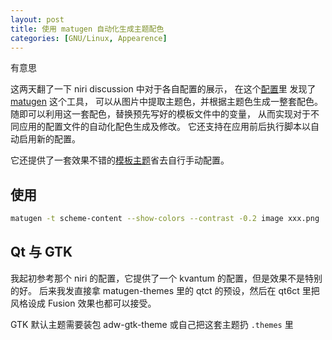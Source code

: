 ```yaml
---
layout: post
title: 使用 matugen 自动化生成主题配色
categories: [GNU/Linux, Appearence]
---
```


有意思

这两天翻了一下 niri discussion 中对于各自配置的展示，
在这个[配置](https://github.com/n3ptune-plan3t/monet-niri)里
发现了 [matugen](https://github.com/InioX/matugen) 这个工具，
可以从图片中提取主题色，并根据主题色生成一整套配色。
随即可以利用这一套配色，替换预先写好的模板文件中的变量，
从而实现对于不同应用的配置文件的自动化配色生成及修改。
它还支持在应用前后执行脚本以自动启用新的配置。

它还提供了一套效果不错的[模板主题](https://github.com/InioX/matugen-themes)省去自行手动配置。

## 使用

```bash
matugen -t scheme-content --show-colors --contrast -0.2 image xxx.png 
```

## Qt 与 GTK

我起初参考那个 niri 的配置，它提供了一个 kvantum 的配置，但是效果不是特别的好。
后来我发直接拿 matugen-themes 里的 qtct 的预设，然后在 qt6ct 里把风格设成 Fusion 效果也都可以接受。

GTK 默认主题需要装包 adw-gtk-theme 或自己把这套主题扔 `.themes` 里

